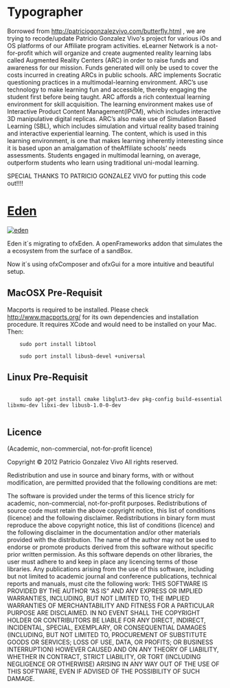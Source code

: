 Typographer
===========

Borrowed from http://patriciogonzalezvivo.com/butterfly.html , we are trying to recode/update Patricio Gonzalez Vivo's project for various iOs and OS platforms of our Affiliate program activities. eLearner Network is a not-for-profit which will organize and create augmented reality learning labs called Augmented Reality Centers (ARC) in order to raise funds and awareness for our mission. Funds generated will only be used to cover the costs incurred in creating ARCs in public schools. ARC implements Socratic questioning practices in a multimodal-learning environment. ARC’s use technology to make learning fun and accessible, thereby engaging the student first before being taught. ARC affords a rich contextual learning environment for skill acquisition. The learning environment makes use of Interactive Product Content Management(IPCM), which includes interactive 3D manipulative digital replicas. ARC’s also make use of Simulation Based Learning (SBL), which includes simulation and virtual reality based training and interactive experiential learning. The content, which is used in this learning environment, is one that makes learning inherently interesting since it is based upon an amalgamation of theAffiliate schools’ needs assessments. Students engaged in multimodal learning, on average, outperform students who learn using traditional uni-modal learning. 

SPECIAL THANKS TO PATRICIO GONZALEZ VIVO for putting this code out!!!!

# [Eden](http://patriciogonzalezvivo.com/2011/efectomariposa/)
[![eden](http://patriciogonzalezvivo.com/2011/efectomariposa/thumb.jpg)](http://patriciogonzalezvivo.com/2011/efectomariposa/)


Eden it´s migrating to ofxEden. A openFrameworks addon that simulates the a ecosystem from the surface of a sandBox.

Now it´s using ofxComposer and ofxGui for a more intuitive and beautiful setup.


## MacOSX Pre-Requisit

Macports is required to be installed. Please check http://www.macports.org/ for its own dependencies and installation procedure. It requires XCode and would need to be installed on your Mac. Then: 

```
	sudo port install libtool

	sudo port install libusb-devel +universal
```

## Linux Pre-Requisit 

```

	sudo apt-get install cmake libglut3-dev pkg-config build-essential libxmu-dev libxi-dev libusb-1.0-0-dev
	

```

## Licence
(Academic, non-commercial, not-for-profit licence)

Copyright © 2012 Patricio Gonzalez Vivo All rights reserved.

Redistribution and use in source and binary forms, with or without modification, are permitted provided that the following conditions are met:

The software is provided under the terms of this licence stricly for academic, non-commercial, not-for-profit purposes.
Redistributions of source code must retain the above copyright notice, this list of conditions (licence) and the following disclaimer.
Redistributions in binary form must reproduce the above copyright notice, this list of conditions (licence) and the following disclaimer in the documentation and/or other materials provided with the distribution.
The name of the author may not be used to endorse or promote products derived from this software without specific prior written permission.
As this software depends on other libraries, the user must adhere to and keep in place any licencing terms of those libraries.
Any publications arising from the use of this software, including but not limited to academic journal and conference publications, technical reports and manuals, must cite the following work:
THIS SOFTWARE IS PROVIDED BY THE AUTHOR “AS IS” AND ANY EXPRESS OR IMPLIED WARRANTIES, INCLUDING, BUT NOT LIMITED TO, THE IMPLIED WARRANTIES OF MERCHANTABILITY AND FITNESS FOR A PARTICULAR PURPOSE ARE DISCLAIMED. IN NO EVENT SHALL THE COPYRIGHT HOLDER OR CONTRIBUTORS BE LIABLE FOR ANY DIRECT, INDIRECT, INCIDENTAL, SPECIAL, EXEMPLARY, OR CONSEQUENTIAL DAMAGES (INCLUDING, BUT NOT LIMITED TO, PROCUREMENT OF SUBSTITUTE GOODS OR SERVICES; LOSS OF USE, DATA, OR PROFITS; OR BUSINESS INTERRUPTION) HOWEVER CAUSED AND ON ANY THEORY OF LIABILITY, WHETHER IN CONTRACT, STRICT LIABILITY, OR TORT (INCLUDING NEGLIGENCE OR OTHERWISE) ARISING IN ANY WAY OUT OF THE USE OF THIS SOFTWARE, EVEN IF ADVISED OF THE POSSIBILITY OF SUCH DAMAGE.
